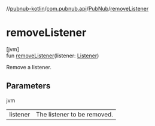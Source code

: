 //[pubnub-kotlin](../../../index.md)/[com.pubnub.api](../index.md)/[PubNub](index.md)/[removeListener](remove-listener.md)

# removeListener

[jvm]\
fun [removeListener](remove-listener.md)(listener: [Listener](../../com.pubnub.api.callbacks/-listener/index.md))

Remove a listener.

## Parameters

jvm

| | |
|---|---|
| listener | The listener to be removed. |

